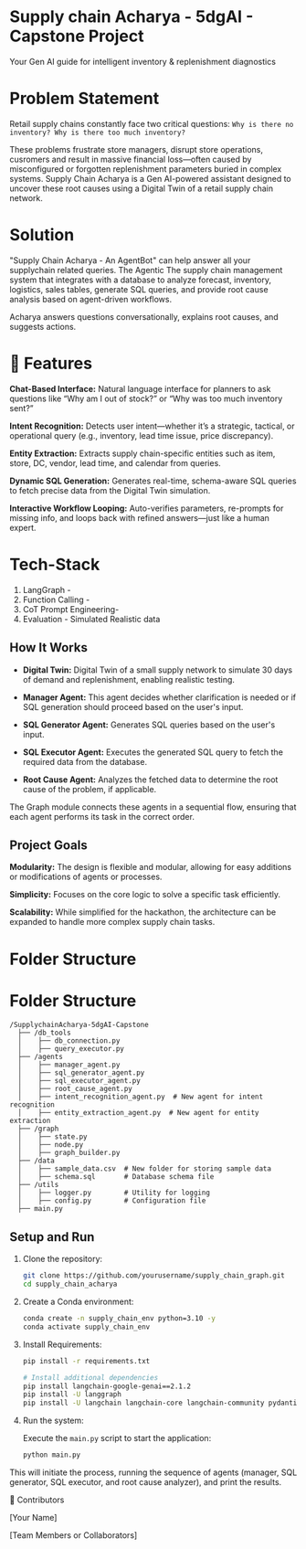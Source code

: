 # Supply chain Acharya - 5dgAI - Capstone Project
Your Gen AI guide for intelligent inventory & replenishment diagnostics

# Problem Statement
Retail supply chains constantly face two critical questions: ```Why is there no inventory? Why is there too much inventory?```
        
These problems frustrate store managers, disrupt store operations, cusromers and result in massive financial loss—often caused by misconfigured or forgotten replenishment parameters buried in complex systems. Supply Chain Acharya is a Gen AI-powered assistant designed to uncover these root causes using a Digital Twin of a retail supply chain network.

# Solution
"Supply Chain Acharya - An AgentBot" can help answer all your supplychain related queries. The Agentic The supply chain management system that integrates with a database to analyze forecast, inventory, logistics, sales tables, generate SQL queries, and provide root cause analysis based on agent-driven workflows.

Acharya answers questions conversationally, explains root causes, and suggests actions.

# 🚀 Features

**Chat-Based Interface:**  Natural language interface for planners to ask questions like “Why am I out of stock?” or “Why was too much inventory sent?”

**Intent Recognition:**  Detects user intent—whether it’s a strategic, tactical, or operational query (e.g., inventory, lead time issue, price discrepancy).

**Entity Extraction:**  Extracts supply chain-specific entities such as item, store, DC, vendor, lead time, and calendar from queries.

**Dynamic SQL Generation:**  Generates real-time, schema-aware SQL queries to fetch precise data from the Digital Twin simulation.

**Interactive Workflow Looping:**  Auto-verifies parameters, re-prompts for missing info, and loops back with refined answers—just like a human expert.


# Tech-Stack 

1. LangGraph - 
2. Function Calling -
3. CoT Prompt Engineering- 
4. Evaluation - Simulated Realistic data

## How It Works
- **Digital Twin:** Digital Twin of a small supply network to simulate 30 days of demand and replenishment, enabling realistic testing.
- **Manager Agent:** This agent decides whether clarification is needed or if SQL generation should proceed based on the user's input.

- **SQL Generator Agent:** Generates SQL queries based on the user's input.

- **SQL Executor Agent:** Executes the generated SQL query to fetch the required data from the database.

- **Root Cause Agent:** Analyzes the fetched data to determine the root cause of the problem, if applicable.

The Graph module connects these agents in a sequential flow, ensuring that each agent performs its task in the correct order.

## Project Goals
**Modularity:** The design is flexible and modular, allowing for easy additions or modifications of agents or processes.

**Simplicity:** Focuses on the core logic to solve a specific task efficiently.

**Scalability:** While simplified for the hackathon, the architecture can be expanded to handle more complex supply chain tasks.

# Folder Structure

# Folder Structure

    /SupplychainAcharya-5dgAI-Capstone
      ├── /db_tools
      │    ├── db_connection.py
      │    ├── query_executor.py
      ├── /agents
      │    ├── manager_agent.py
      │    ├── sql_generator_agent.py
      │    ├── sql_executor_agent.py
      │    ├── root_cause_agent.py
      │    ├── intent_recognition_agent.py  # New agent for intent recognition
      │    ├── entity_extraction_agent.py  # New agent for entity extraction
      ├── /graph
      │    ├── state.py
      │    ├── node.py
      │    ├── graph_builder.py
      ├── /data
      │    ├── sample_data.csv  # New folder for storing sample data
      │    ├── schema.sql       # Database schema file
      ├── /utils
      │    ├── logger.py        # Utility for logging
      │    ├── config.py        # Configuration file
      ├── main.py


## Setup and Run
1. Clone the repository:

   ```bash
   git clone https://github.com/yourusername/supply_chain_graph.git
   cd supply_chain_acharya
   ```

2. Create a Conda environment:

   ```bash
   conda create -n supply_chain_env python=3.10 -y
   conda activate supply_chain_env
   ```

3. Install Requirements:

   ```bash
   pip install -r requirements.txt

   # Install additional dependencies
   pip install langchain-google-genai==2.1.2
   pip install -U langgraph
   pip install -U langchain langchain-core langchain-community pydantic
   ```

4. Run the system:

   Execute the `main.py` script to start the application:

   ```bash
   python main.py
   ```

This will initiate the process, running the sequence of agents (manager, SQL generator, SQL executor, and root cause analyzer), and print the results.

👥 Contributors

[Your Name]

[Team Members or Collaborators]
